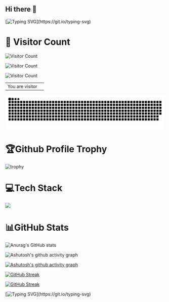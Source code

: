 ## Hi there 👋


[![Typing SVG](https://readme-typing-svg.demolab.com?font=Fira+Code&size=30&duration=1000&pause=1000&color=25A641&background=22272D00&center=true%C2%A0%E7%9C%9F%E7%9A%84&vCenter=true%C2%A0%E7%9C%9F%E7%9A%84&repeat=true%C2%A0%E7%9C%9F%E7%9A%84&random=false%C2%A0%E9%94%99%E8%AF%AF%E7%9A%84&width=435&lines=Welcome+to+my+github!)](https://git.io/typing-svg)

# 👣 Visitor Count
<img src="https://komarev.com/ghpvc/?username=kinho6119&color=blue&style=for-the-badge&label=You+are+visitor" alt="Visitor Count" width="200" height="50">

![Visitor Count](https://profile-counter.glitch.me/kinho6119/count.svg)

![Visitor Count](https://profile-counter.glitch.me/kinho6119/count.svg)

<table>
  <tr>
    <td>You are visitor</td>
    <td><img src="https://profile-counter.glitch.me/kinho6119/count.svg" alt="" /></td>
  </tr>
</table>

<picture>
  <source media="(prefers-color-scheme: dark)" srcset="https://raw.githubusercontent.com/kinho6119/kinho6119/output/github-contribution-grid-snake-dark.svg">
  <source media="(prefers-color-scheme: light)" srcset="https://raw.githubusercontent.com/kinho6119/kinho6119/output/github-contribution-grid-snake.svg">
  <img alt="github contribution grid snake animation" src="https://raw.githubusercontent.com/kinho6119/kinho6119/output/github-contribution-grid-snake.svg">
</picture>


# 🏆Github Profile Trophy
![trophy](https://github-profile-trophy.vercel.app/?username=kinho6119&theme=onedark&no-bg=true&column=-1)



# 💻Tech Stack
<img src="https://skillicons.dev/icons?i=c,cpp,linux,qt,sqlite,vscode,git,python,astro,azure,windows,visualstudio,vercel,vim,ubuntu,md,github,anaconda,bash,cmake,cloudflare,css,docker,gmail,gitlab,githubactions,html,gcp,powershell,npm,pnpm,pytorch,tensorflow,yarn,js" /><br>




# 📊GitHub Stats
![Anurag's GitHub stats](https://github-readme-stats.vercel.app/api?username=kinho6119&show_icons=true&theme=github_dark_dimmed&bg_color=22272d00)

![Ashutosh's github activity graph](https://github-readme-activity-graph.vercel.app/graph?username=kinho6119&theme=react&bg_color=22272d&line=539bee&title_color=539bee&point=539bee)

[![Ashutosh's github activity graph](https://github-readme-activity-graph.vercel.app/graph?username=kinho6119&theme=github-compact&area=true)](https://github.com/ashutosh00710/github-readme-activity-graph)

[![GitHub Streak](https://github-readme-streak-stats.herokuapp.com?user=kinho6119&theme=dark-minimalist&date_format=%5BY.%5Dn.j&card_width=500&background=22272d&fire=539Bee&ring=539Bee&currStreakLabel=c5d1de&currStreakNum=539Bee&dates=c5d1de&sideNums=539Bee)](https://git.io/streak-stats)

[![GitHub Streak](https://github-readme-streak-stats.herokuapp.com?user=kinho6119&hide_border=&fire=25A641&ring=25A641&currStreakLabel=40C363)](https://git.io/streak-stats)

[![Typing SVG](https://readme-typing-svg.demolab.com?font=Fira+Code&size=30&duration=1000&pause=1000&color=539BEE&background=22272D00&center=false&vCenter=false&multiline=true&repeat=false&random=false&width=500&height=230&separator=%3D&lines=%23include+%3Cstdio.h%3E%3Dint+main(void)%3D%7B%3D&nbsp;&nbsp;&nbsp;&nbsp;printf(%22Hello+world!%5Cn%22);%3D&nbsp;&nbsp;&nbsp;&nbsp;return+0;%3D%7D)](https://git.io/typing-svg)



<!--START_SECTION:waka-->
<!--END_SECTION:waka-->

<!--
**kinho6119/kinho6119** is a ✨ _special_ ✨ repository because its `README.md` (this file) appears on your GitHub profile.

Here are some ideas to get you started:

- 🔭 I’m currently working on ...
- 🌱 I’m currently learning ...
- 👯 I’m looking to collaborate on ...
- 🤔 I’m looking for help with ...
- 💬 Ask me about ...
- 📫 How to reach me: ...
- 😄 Pronouns: ...
- ⚡ Fun fact: ...
-->

